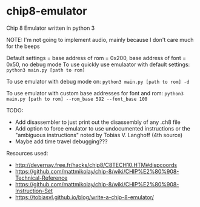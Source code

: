 # chip8-emulator

Chip 8 Emulator written in python 3

NOTE: I'm not going to implement audio, mainly because I don't care much for the beeps

Default settings = base address of rom = 0x200, base address of font = 0x50, no debug mode
To use quickly use emulaator with default settings:
`python3 main.py [path to rom]`

To use emulator with debug mode on:
`python3 main.py [path to rom] -d`

To use emulator with custom base addresses for font and rom:
`python3 main.py [path to rom] --rom_base 592 --font_base 100`


TODO:

- Add disassembler to just print out the disassembly of any .ch8 file
- Add option to force emulator to use undocumented instructions or the "ambiguous instructions" noted by Tobias V. Langhoff (4th source)
- Maybe add time travel debugging???

Resources used: 
- http://devernay.free.fr/hacks/chip8/C8TECH10.HTM#dispcoords
- https://github.com/mattmikolay/chip-8/wiki/CHIP%E2%80%908-Technical-Reference
- https://github.com/mattmikolay/chip-8/wiki/CHIP%E2%80%908-Instruction-Set
- https://tobiasvl.github.io/blog/write-a-chip-8-emulator/
